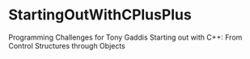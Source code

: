 # StartingOutWithCPlusPlus
Programming Challenges for Tony Gaddis Starting out with C++: From Control Structures through Objects
